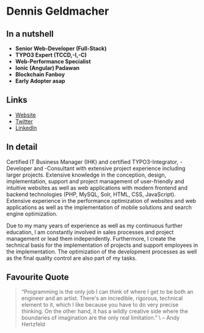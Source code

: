 # Dennis Geldmacher

## In a nutshell

- **Senior Web-Developer (Full-Stack)**
- **TYPO3 Expert (TCCD,-I,-C)**
- **Web-Performance Specialist**
- **Ionic (Angular) Padawan**
- **Blockchain Fanboy**
- **Early Adopter asap**

## Links

- [Website](https://dennis.geldmacher.dev)
- [Twitter](https://twitter.com/tooArr)
- [LinkedIn](https://www.linkedin.com/in/geldmacherdennis/)

## In detail

Certified IT Business Manager (IHK) and certified TYPO3-Integrator, -Developer and -Consultant with extensive project experience including larger projects. Extensive knowledge in the conception, design, implementation, support and project management of user-friendly and intuitive websites as well as web applications with modern frontend and backend technologies (PHP, MySQL, Solr, HTML, CSS, JavaScript). Extensive experience in the performance optimization of websites and web applications as well as the implementation of mobile solutions and search engine optimization.

Due to my many years of experience as well as my continuous further education, I am constantly involved in sales processes and project management or lead them independently. Furthermore, I create the technical basis for the implementation of projects and support employees in the implementation. The optimization of the development processes as well as the final quality control are also part of my tasks.

## Favourite Quote

> “Programming is the only job I can think of where I get to be both an engineer and an artist. There's an incredible, rigorous, technical element to it, which I like because you have to do very precise thinking. On the other hand, it has a wildly creative side where the boundaries of imagination are the only real limitation.” \\ – Andy Hertzfeld

